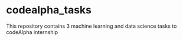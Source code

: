# codealpha_tasks
This repository contains 3 machine learning and data science tasks to codeAlpha internship
